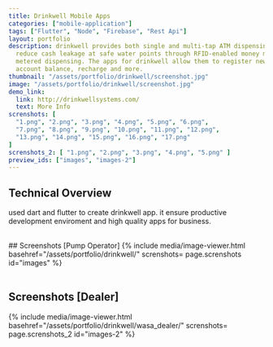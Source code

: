 ```yaml
---
title: Drinkwell Mobile Apps
categories: ["mobile-application"]
tags: ["Flutter", "Node", "Firebase", "Rest Api"]
layout: portfolio
description: drinkwell provides both single and multi-tap ATM dispensing systems which
  reduce cash leakage at safe water points through RFID-enabled money management and
  metered dispensing. The apps for drinkwell allow them to register new account. check
  account balance, recharge and more.
thumbnail: "/assets/portfolio/drinkwell/screenshot.jpg"
image: "/assets/portfolio/drinkwell/screenshot.jpg"
demo_link:
  link: http://drinkwellsystems.com/
  text: More Info
screnshots: [
  "1.png", "2.png", "3.png", "4.png", "5.png", "6.png", 
  "7.png", "8.png", "9.png", "10.png", "11.png", "12.png", 
  "13.png", "14.png", "15.png", "16.png", "17.png"
]
screnshots_2: [ "1.png", "2.png", "3.png", "4.png", "5.png" ]
preview_ids: ["images", "images-2"]
---
```


## Technical Overview 
used dart and flutter to create drinkwell app. it ensure productive development enviroment and high quality apps for business. 


<br/>
## Screenshots [Pump Operator]
{% 
  include media/image-viewer.html 
  basehref="/assets/portfolio/drinkwell/" 
  screnshots= page.screnshots
  id="images" 
%}

<br/>
<br/>



## Screenshots [Dealer]
{% 
  include media/image-viewer.html 
  basehref="/assets/portfolio/drinkwell/wasa_dealer/" 
  screnshots= page.screnshots_2
  id="images-2" 
%}
<br/>
<br/>
